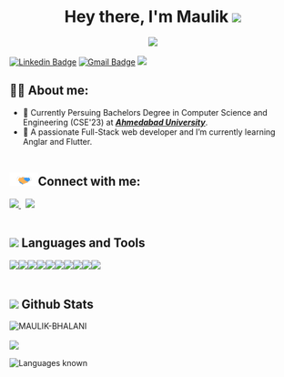 <h1 align="center">Hey there, I'm Maulik <img src="https://raw.githubusercontent.com/MartinHeinz/MartinHeinz/master/wave.gif" width="35px"></a></h1>

<p align="center">
  <a href="https://github.com/DenverCoder1/readme-typing-svg"><img src="https://readme-typing-svg.herokuapp.com?font=Time+New+Roman&color=cyan&size=25&center=true&vCenter=true&width=500&height=120&lines=Computer+Science+Engineer...&hearts;++;Passionate+Full-Stack+Web+Developer,;Love+to+learn+new+Technologies..<3"></a>
</p>

[![Linkedin Badge](https://img.shields.io/badge/-maulikbhalani-blue?style=flat-square&logo=Linkedin&logoColor=white&link=https://www.linkedin.com/in/maulik-bhalani/)](https://www.linkedin.com/in/maulik-bhalani/)
[![Gmail Badge](https://img.shields.io/badge/-bhalanimaulikkumar2018@gmail.com-c14438?style=flat-square&logo=Gmail&logoColor=white&link=mailto:bhalanimaulikkumar2018@gmail.com)](mailto:bhalanimaulikkumar2018@gmail.com)
![](https://visitor-badge.glitch.me/badge?page_id=MaulikBhalani.MaulikBhalani)

## :sassy_man: About me:
- 🏫 Currently Persuing Bachelors Degree in Computer Science and Engineering (CSE'23) at [***Ahmedabad University***](https://ahduni.edu.in/).
- 🌱 A passionate Full-Stack web developer and I’m currently learning Anglar and Flutter.
<br /><br />

## <img src="https://github.com/0xAbdulKhalid/0xAbdulKhalid/raw/main/assets/mdImages/handshake.gif" width ="50">Connect with me:

<a href="https://www.linkedin.com/in/maulik-bhalani/">
    <img height="40" src="https://cdn2.iconfinder.com/data/icons/social-icon-3/512/social_style_3_in-306.png"/>
</a> &nbsp;
<a href="https://www.instagram.com/bhalani_maulik/">
    <img height="40" src="https://cdn2.iconfinder.com/data/icons/social-icons-33/128/Instagram-512.png"/>
</a>
<br /><br />

## <img src="https://media2.giphy.com/media/QssGEmpkyEOhBCb7e1/giphy.gif?cid=ecf05e47a0n3gi1bfqntqmob8g9aid1oyj2wr3ds3mg700bl&rid=giphy.gif" width ="25"><b> Languages and Tools</b>

<img height=50 src="https://cdn.jsdelivr.net/gh/devicons/devicon/icons/python/python-original.svg"/><img height=50 src="https://cdn.jsdelivr.net/gh/devicons/devicon/icons/c/c-original.svg"/><img height=50 src="https://cdn.jsdelivr.net/gh/devicons/devicon/icons/react/react-original.svg" /><img height=50 src="https://cdn.jsdelivr.net/gh/devicons/devicon/icons/html5/html5-original.svg" /><img height=50 src="https://cdn.jsdelivr.net/gh/devicons/devicon/icons/css3/css3-original.svg" /><img height=50 src="https://cdn.jsdelivr.net/gh/devicons/devicon/icons/express/express-original.svg" /><img height=50 src="https://cdn.jsdelivr.net/gh/devicons/devicon/icons/git/git-plain.svg"/><img height=50 src="https://cdn.jsdelivr.net/gh/devicons/devicon/icons/github/github-original.svg"/><img height=50 src="https://cdn.jsdelivr.net/gh/devicons/devicon/icons/canva/canva-original.svg"/><img height=50 src="https://cdn.jsdelivr.net/gh/devicons/devicon/icons/figma/figma-original.svg"/>
<br /><br />

## <img src="https://media.giphy.com/media/iY8CRBdQXODJSCERIr/giphy.gif" width="35"><b> Github Stats </b>
<p> <img src="https://github-readme-stats.vercel.app/api?username=MaulikBhalani&show_icons=true&count_private=true&theme=radical" alt="MAULIK-BHALANI" />

<p><img align="center" src="https://github-readme-streak-stats.herokuapp.com/?user=MaulikBhalani&theme=radical" /></p>

<p><img align="center" src="https://github-readme-stats.vercel.app/api/top-langs?username=MaulikBhalani&show_icons=true&locale=en&layout=compact&theme=radical" alt="Languages known" /></p>
